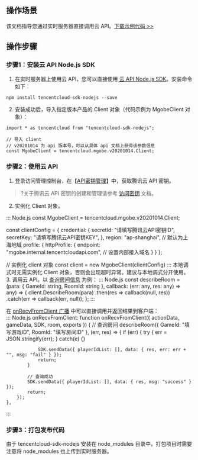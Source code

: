 ## 操作场景
该文档指导您通过实时服务器直接调用云 API。[下载示例代码 >>](https://mgobe-1258556906.cos.ap-shanghai.myqcloud.com/demo/mgobexs_capi_demo.zip) 

## 操作步骤
### 步骤1：安装云 API Node.js SDK

1. 在实时服务器上使用云 API，您可以直接使用 [云 API Node.js SDK](https://cloud.tencent.com/document/sdk/Node.js)。安装命令如下：
```
npm install tencentcloud-sdk-nodejs --save
```

2. 安装成功后，导入指定版本产品的 Client 对象（代码示例为 MgobeClient 对象）：
```
import * as tencentcloud from "tencentcloud-sdk-nodejs";

// 导入 client
// v20201014 为 api 版本号，可以从具体 api 文档上获得该参数信息
const MgobeClient = tencentcloud.mgobe.v20201014.Client;
```

### 步骤2：使用云 API

1. 登录访问管理控制台，在【[API密钥管理](https://console.cloud.tencent.com/cam/capi)】中，获取腾讯云 API 密钥。
>?关于腾讯云 API 密钥的创建和管理请参考 [访问密钥](https://cloud.tencent.com/document/product/598/40488) 文档。

2. 实例化 Client 对象。
<dx-codeblock>
:::  Node.js
const MgobeClient = tencentcloud.mgobe.v20201014.Client;

const clientConfig = {
    credential: {
		secretId: "请填写腾讯云API密钥ID",
		secretKey: "请填写腾讯云API密钥KEY",
    },
    region: "ap-shanghai", // 默认为上海地域
    profile: {
        httpProfile: {
            endpoint: "mgobe.internal.tencentcloudapi.com", // 设置内部接入域名
        }
    }
};

// 实例化 client 对象
const client = new MgobeClient(clientConfig)
:::
</dx-codeblock>
<dx-alert infotype="explain" title="">
本地调式时无需实例化 Client 对象，否则会出现超时异常。建议与本地调式分开使用。
</dx-alert>
3. 调用云 API。以 [查询房间信息](https://cloud.tencent.com/document/product/1038/52497) 为例：
<dx-codeblock>
:::  Node.js
const describeRoom = (para: { GameId: string, RoomId: string }, callback: (err: any, res: any) => any) => {
    client.DescribeRoom(para)
        .then(res => callback(null, res))
        .catch(err => callback(err, null));
};
:::
</dx-codeblock>

 在 [onRecvFromClient 广播](https://cloud.tencent.com/document/product/1038/34991#onrecvfromclient-.E6.8E.A5.E5.8F.A3) 中可以直接调用并返回结果到客户端：    
<dx-codeblock>
:::  Node.js
	onRecvFromClient: function onRecvFromClient({ actionData, gameData, SDK, room, exports }) {
		// 查询房间
		describeRoom({ GameId: "填写游戏ID", RoomId: "填写房间ID" }, (err, res) => {
			if (err) {
				try {
					err = JSON.stringify(err);
				} catch(e) {}

				SDK.sendData({ playerIdList: [], data: { res, err: err + "", msg: "fail" } });
				return;
			}

			// 查询成功
			SDK.sendData({ playerIdList: [], data: { res, msg: "success" } });
			return;
		});
	},
:::
</dx-codeblock>


### 步骤3：打包发布代码

由于 tencentcloud-sdk-nodejs 安装在 node_modules 目录中，打包项目时需要注意将 node_modules 也上传到实时服务器。

